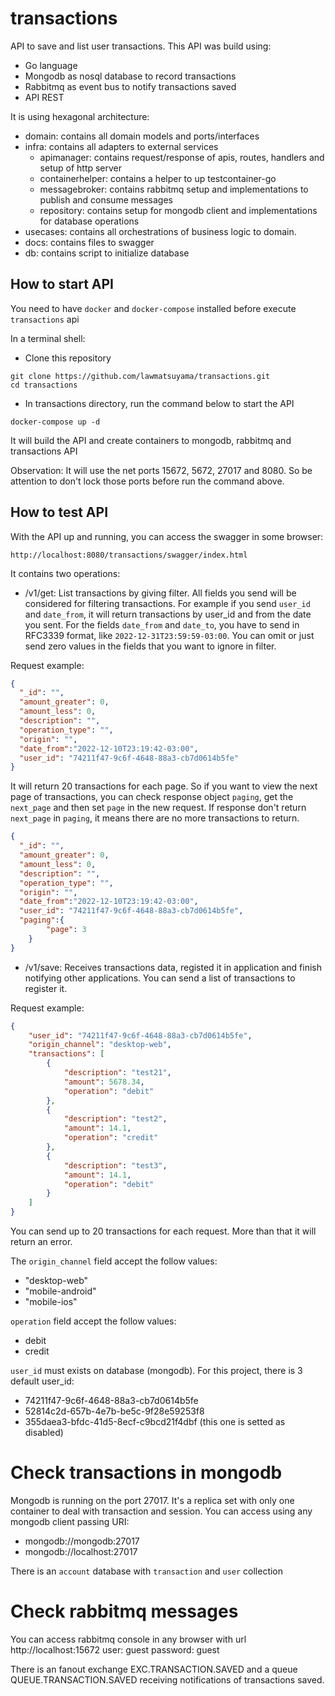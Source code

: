 # transactions

API to save and list user transactions.
This API was build using:
- Go language
- Mongodb as nosql database to record transactions
- Rabbitmq as event bus to notify transactions saved
- API REST

It is using hexagonal architecture:
- domain: contains all domain models and ports/interfaces
- infra: contains all adapters to external services
  - apimanager: contains request/response of apis, routes, handlers and setup of http server
  - containerhelper: contains a helper to up testcontainer-go
  - messagebroker: contains rabbitmq setup and implementations to publish and consume messages
  - repository: contains setup for mongodb client and implementations for database operations
- usecases: contains all orchestrations of business logic to domain.
- docs: contains files to swagger
- db: contains script to initialize database

## How to start API

You need to have `docker` and `docker-compose` installed before execute `transactions` api

In a terminal shell:

- Clone this repository
```
git clone https://github.com/lawmatsuyama/transactions.git
cd transactions
```

- In transactions directory, run the command below to start the API
```
docker-compose up -d
```
It will build the API and create containers to mongodb, rabbitmq and transactions API

Observation: It will use the net ports 15672, 5672, 27017 and 8080. So be attention to don't lock those ports before run the command above.

## How to test API

With the API up and running, you can access the swagger in some browser:
```
http://localhost:8080/transactions/swagger/index.html
```

It contains two operations:
- /v1/get: List transactions by giving filter. All fields you send will be considered for filtering transactions. For example if you send `user_id` and `date_from`, it will return transactions by user_id and from the date you sent. For the fields `date_from` and `date_to`, you have to send in RFC3339 format, like `2022-12-31T23:59:59-03:00`. You can omit or just send zero values in the fields that you want to ignore in filter.

Request example:
```json
{
  "_id": "",
  "amount_greater": 0,
  "amount_less": 0,
  "description": "",
  "operation_type": "",
  "origin": "",
  "date_from":"2022-12-10T23:19:42-03:00",
  "user_id": "74211f47-9c6f-4648-88a3-cb7d0614b5fe"
}
```

It will return 20 transactions for each page. So if you want to view the next page of transactions, you can check response object `paging`, get the `next_page` and then set `page` in the new request.
If response don't return `next_page` in `paging`, it means there are no more transactions to return.


```json
{
  "_id": "",
  "amount_greater": 0,
  "amount_less": 0,
  "description": "",
  "operation_type": "",
  "origin": "",
  "date_from":"2022-12-10T23:19:42-03:00",
  "user_id": "74211f47-9c6f-4648-88a3-cb7d0614b5fe",
  "paging":{
        "page": 3
    }
}
```

- /v1/save: Receives transactions data, registed it in application and finish notifying other applications. You can send a list of transactions to register it. 

Request example:
```json
{
    "user_id": "74211f47-9c6f-4648-88a3-cb7d0614b5fe",
    "origin_channel": "desktop-web",
    "transactions": [
        {
            "description": "test21",
            "amount": 5678.34,
            "operation": "debit"
        },
        {
            "description": "test2",
            "amount": 14.1,
            "operation": "credit"
        },
        {
            "description": "test3",
            "amount": 14.1,
            "operation": "debit"
        }
    ]
}
```

You can send up to 20 transactions for each request. More than that it will return an error. 

The `origin_channel` field accept the follow values:
- "desktop-web"
- "mobile-android"
- "mobile-ios"

`operation` field accept the follow values:
- debit
- credit

`user_id` must exists on database (mongodb). For this project, there is 3 default user_id:
- 74211f47-9c6f-4648-88a3-cb7d0614b5fe
- 52814c2d-657b-4e7b-be5c-9f28e59253f8
- 355daea3-bfdc-41d5-8ecf-c9bcd21f4dbf (this one is setted as disabled)


# Check transactions in mongodb
Mongodb is running on the port 27017. It's a replica set with only one container to deal with transaction and session. You can access using any mongodb client passing URI: 
- mongodb://mongodb:27017
- mongodb://localhost:27017

There is an `account` database with `transaction` and `user` collection

# Check rabbitmq messages
You can access rabbitmq console in any browser with url http://localhost:15672
user: guest
password: guest

There is an fanout exchange EXC.TRANSACTION.SAVED and a queue QUEUE.TRANSACTION.SAVED receiving notifications of transactions saved. 